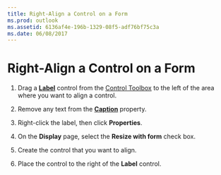 ```yaml
---
title: Right-Align a Control on a Form
ms.prod: outlook
ms.assetid: 6136af4e-196b-1329-08f5-adf76bf75c3a
ms.date: 06/08/2017
---
```



# Right-Align a Control on a Form

1. Drag a **[Label](label-object-outlook-forms-script.md)** control from the [Control Toolbox](show-or-hide-the-control-toolbox.md) to the left of the area where you want to align a control.
    
2. Remove any text from the **[Caption](label-caption-property-outlook-forms-script.md)** property.
    
3. Right-click the label, then click **Properties**. 
    
4. On the **Display** page, select the **Resize with form** check box.
    
5. Create the control that you want to align. 
    
6. Place the control to the right of the **Label** control.
    

